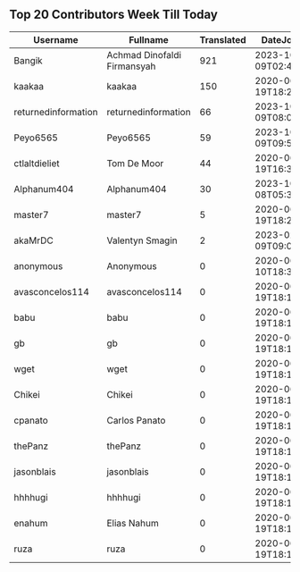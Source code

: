 ## Top 20 Contributors Week Till Today ##
|Username|Fullname|Translated|DateJoined|Language|
|--------|--------|----------|----------|-------|
|Bangik|Achmad Dinofaldi Firmansyah|921|2023-10-09T02:40:35.|id|
|kaakaa|kaakaa|150|2020-06-19T18:20:26Z|ja|
|returnedinformation|returnedinformation|66|2023-10-09T08:02:47.|sr|
|Peyo6565|Peyo6565|59|2023-10-09T09:50:18.|fr|
|ctlaltdieliet|Tom De Moor|44|2020-06-19T16:30:47Z|nl|
|Alphanum404|Alphanum404|30|2023-10-08T05:37:39.||
|master7|master7|5|2020-06-19T18:20:39.|pl|
|akaMrDC|Valentyn Smagin|2|2023-02-09T09:06:21.|uk|
|anonymous|Anonymous|0|2020-06-10T18:34:14.||
|avasconcelos114|avasconcelos114|0|2020-06-19T18:18:27Z||
|babu|babu|0|2020-06-19T18:18:37.||
|gb|gb|0|2020-06-19T18:18:43.||
|wget|wget|0|2020-06-19T18:18:50Z|ro|
|Chikei|Chikei|0|2020-06-19T18:18:51Z|zh_Hant|
|cpanato|Carlos Panato|0|2020-06-19T18:18:53Z||
|thePanz|thePanz|0|2020-06-19T18:18:53Z||
|jasonblais|jasonblais|0|2020-06-19T18:18:54Z||
|hhhhugi|hhhhugi|0|2020-06-19T18:18:56.||
|enahum|Elias  Nahum|0|2020-06-19T18:18:56Z|es|
|ruza|ruza|0|2020-06-19T18:18:57.||
